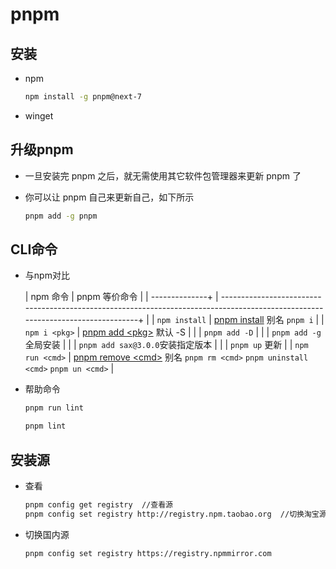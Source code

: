 # pnpm

## 安装

+ npm

    ```bash
    npm install -g pnpm@next-7
    ```

+ winget

## 升级pnpm

+ 一旦安装完 pnpm 之后，就无需使用其它软件包管理器来更新 pnpm 了
+ 你可以让 pnpm 自己来更新自己，如下所示

    ```bash
    pnpm add -g pnpm
    ```

## CLI命令

+ 与npm对比

    | npm 命令          | pnpm 等价命令                                                                                                                        |
    | --------------+ | -------------------------------------------------------------------------------------------------------------------------------+ |
    | `npm install`   | [pnpm install](https://www.pnpm.cn/cli/install "pnpm install") 别名 `pnpm i`                                                       |
    | `npm i <pkg>`   | [pnpm add \<pkg>](https://www.pnpm.cn/cli/add "pnpm add <pkg>") 默认 -S                                                            |
    |                 | `pnpm add -D`                                                                                                                    |
    |                 | `pnpm add -g`  全局安装                                                                                                              |
    |                 | `pnpm add sax@3.0.0`安装指定版本                                                                                                       |
    |                 | `pnpm up` 更新                                                                                                                     |
    | `npm run <cmd>` | [pnpm remove \<cmd>](https://www.pnpm.cn/cli/run "pnpm remove <cmd>") 别名 `pnpm rm <cmd>` `pnpm uninstall <cmd>`  `pnpm un <cmd>` |

+ 帮助命令

    ```bash
    pnpm run lint

    pnpm lint
    ```

## 安装源

+ 查看

    ```bash
    pnpm config get registry  //查看源
    pnpm config set registry http://registry.npm.taobao.org  //切换淘宝源
    ```

+ 切换国内源

    ```bash
    pnpm config set registry https://registry.npmmirror.com
    ```
